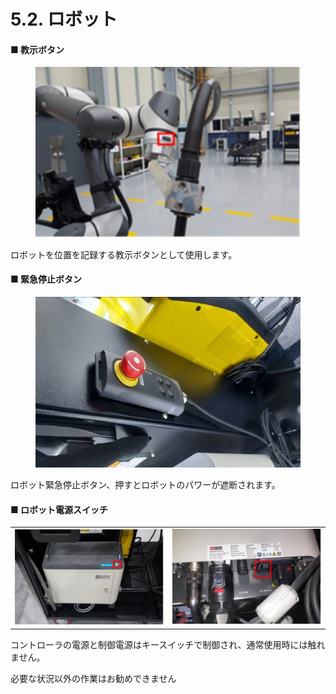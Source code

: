 # 5.2. ロボット

#### ■ 教示ボタン

<div align="left"><figure><img src="../images/jp/chapter5/section5.2.1.jpg" alt=""><figcaption></figcaption></figure></div>

ロボットを位置を記録する教示ボタンとして使用します。



#### ■ 緊急停止ボタン

<div align="left"><figure><img src="../images/jp/chapter5/section5.2.2.jpg" alt=""><figcaption></figcaption></figure></div>

ロボット緊急停止ボタン、押すとロボットのパワーが遮断されます。



#### ■ ロボット電源スイッチ

|                                                                     |                                                                     |
| :-----------------------------------------------------------------: | :-----------------------------------------------------------------: |
| <img src="../images/jp/chapter5/section5.2.3.jpg" alt="" data-size="original"> | <img src="../images/jp/chapter5/section5.2.4.jpg" alt="" data-size="original"> |

コントローラの電源と制御電源はキースイッチで制御され、通常使用時には触れません。

必要な状況以外の作業はお勧めできません
